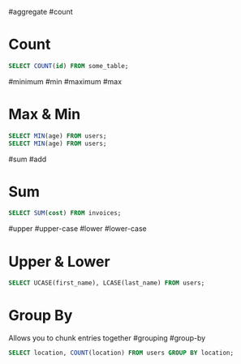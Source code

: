 #aggregate #count
# Count
```SQL
SELECT COUNT(id) FROM some_table;
```

#minimum #min #maximum #max
# Max & Min
```SQL
SELECT MIN(age) FROM users;
SELECT MIN(age) FROM users;
```

#sum #add
# Sum
```SQL
SELECT SUM(cost) FROM invoices;
```

#upper #upper-case #lower #lower-case
# Upper & Lower
```SQL
SELECT UCASE(first_name), LCASE(last_name) FROM users;
```

# Group By
Allows you to chunk entries together 
#grouping #group-by
```SQL
SELECT location, COUNT(location) FROM users GROUP BY location;
```

